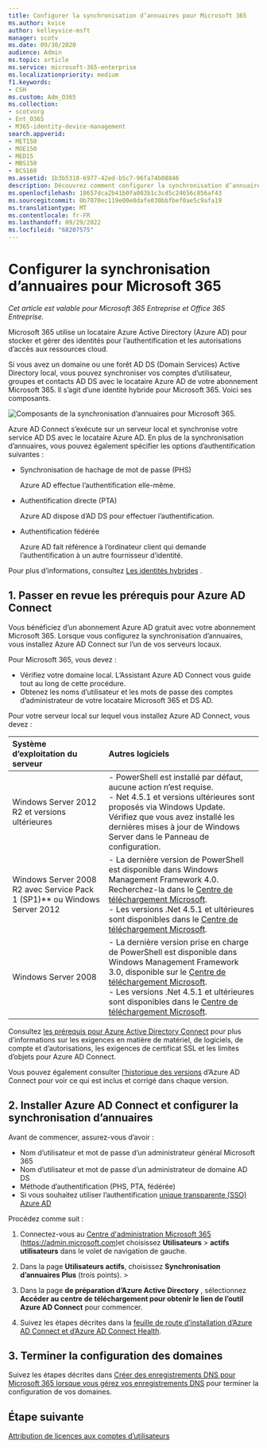 ```yaml
---
title: Configurer la synchronisation d’annuaires pour Microsoft 365
ms.author: kvice
author: kelleyvice-msft
manager: scotv
ms.date: 09/30/2020
audience: Admin
ms.topic: article
ms.service: microsoft-365-enterprise
ms.localizationpriority: medium
f1.keywords:
- CSH
ms.custom: Adm_O365
ms.collection:
- scotvorg
- Ent_O365
- M365-identity-device-management
search.appverid:
- MET150
- MOE150
- MED15
- MBS150
- BCS160
ms.assetid: 1b3b5318-6977-42ed-b5c7-96fa74b08846
description: Découvrez comment configurer la synchronisation d’annuaires entre Microsoft 365 et votre Active Directory local.
ms.openlocfilehash: 18657dca2b41b0fa003b1c3cd5c24656c856af43
ms.sourcegitcommit: 0b7070ec119e00e0dafe030bbfbef0ae5c9afa19
ms.translationtype: MT
ms.contentlocale: fr-FR
ms.lasthandoff: 09/29/2022
ms.locfileid: "68207575"
---
```

# <a name="set-up-directory-synchronization-for-microsoft-365"></a>Configurer la synchronisation d’annuaires pour Microsoft 365

*Cet article est valable pour Microsoft 365 Entreprise et Office 365 Entreprise.*

Microsoft 365 utilise un locataire Azure Active Directory (Azure AD) pour stocker et gérer des identités pour l’authentification et les autorisations d’accès aux ressources cloud. 

Si vous avez un domaine ou une forêt AD DS (Domain Services) Active Directory local, vous pouvez synchroniser vos comptes d’utilisateur, groupes et contacts AD DS avec le locataire Azure AD de votre abonnement Microsoft 365. Il s’agit d’une identité hybride pour Microsoft 365. Voici ses composants.

![Composants de la synchronisation d’annuaires pour Microsoft 365.](../media/about-microsoft-365-identity/hybrid-identity.png)

Azure AD Connect s’exécute sur un serveur local et synchronise votre service AD DS avec le locataire Azure AD. En plus de la synchronisation d’annuaires, vous pouvez également spécifier les options d’authentification suivantes :

- Synchronisation de hachage de mot de passe (PHS)

  Azure AD effectue l’authentification elle-même.

- Authentification directe (PTA)

  Azure AD dispose d’AD DS pour effectuer l’authentification.

- Authentification fédérée

  Azure AD fait référence à l’ordinateur client qui demande l’authentification à un autre fournisseur d’identité.

Pour plus d’informations, consultez [Les identités hybrides](plan-for-directory-synchronization.md) .
  
## <a name="1-review-prerequisites-for-azure-ad-connect"></a>1. Passer en revue les prérequis pour Azure AD Connect

Vous bénéficiez d’un abonnement Azure AD gratuit avec votre abonnement Microsoft 365. Lorsque vous configurez la synchronisation d’annuaires, vous installez Azure AD Connect sur l’un de vos serveurs locaux.
  
Pour Microsoft 365, vous devez :
  
- Vérifiez votre domaine local. L’Assistant Azure AD Connect vous guide tout au long de cette procédure.
- Obtenez les noms d’utilisateur et les mots de passe des comptes d’administrateur de votre locataire Microsoft 365 et DS AD.

Pour votre serveur local sur lequel vous installez Azure AD Connect, vous devez :
  
|**Système d’exploitation du serveur**|**Autres logiciels**|
|:-----|:-----|
|Windows Server 2012 R2 et versions ultérieures | - PowerShell est installé par défaut, aucune action n’est requise.  <br> - Net 4.5.1 et versions ultérieures sont proposés via Windows Update. Vérifiez que vous avez installé les dernières mises à jour de Windows Server dans le Panneau de configuration. |
|Windows Server 2008 R2 avec Service Pack 1 (SP1)** ou Windows Server 2012 | - La dernière version de PowerShell est disponible dans Windows Management Framework 4.0. Recherchez-la dans le [Centre de téléchargement Microsoft](https://go.microsoft.com/fwlink/p/?LinkId=717996).  <br> - Les versions .Net 4.5.1 et ultérieures sont disponibles dans le [Centre de téléchargement Microsoft](https://go.microsoft.com/fwlink/p/?LinkId=717996). |
|Windows Server 2008 | - La dernière version prise en charge de PowerShell est disponible dans Windows Management Framework 3.0, disponible sur le [Centre de téléchargement Microsoft](https://go.microsoft.com/fwlink/p/?LinkId=717996).  <br> - Les versions .Net 4.5.1 et ultérieures sont disponibles dans le [Centre de téléchargement Microsoft](https://go.microsoft.com/fwlink/p/?LinkId=717996). |

Consultez [les prérequis pour Azure Active Directory Connect](/azure/active-directory/hybrid/how-to-connect-install-prerequisites) pour plus d’informations sur les exigences en matière de matériel, de logiciels, de compte et d’autorisations, les exigences de certificat SSL et les limites d’objets pour Azure AD Connect.
  
Vous pouvez également consulter [l’historique des versions](/azure/active-directory/hybrid/reference-connect-version-history) d’Azure AD Connect pour voir ce qui est inclus et corrigé dans chaque version.

## <a name="2-install-azure-ad-connect-and-configure-directory-synchronization"></a>2. Installer Azure AD Connect et configurer la synchronisation d’annuaires

Avant de commencer, assurez-vous d’avoir :

- Nom d’utilisateur et mot de passe d’un administrateur général Microsoft 365
- Nom d’utilisateur et mot de passe d’un administrateur de domaine AD DS
- Méthode d’authentification (PHS, PTA, fédérée)
- Si vous souhaitez utiliser l’authentification [unique transparente (SSO) Azure AD](/azure/active-directory/hybrid/how-to-connect-sso)

Procédez comme suit :

1. Connectez-vous au [Centre d'administration Microsoft 365](https://admin.microsoft.com) (https://admin.microsoft.com)et choisissez **Utilisateurs** \> **actifs utilisateurs** dans le volet de navigation de gauche.
2. Dans la page **Utilisateurs actifs**, choisissez **Synchronisation d’annuaires Plus** (trois points). \> 
  
3. Dans la page **de préparation d’Azure Active Directory** , sélectionnez **Accéder au centre de téléchargement pour obtenir le lien de l’outil Azure AD Connect** pour commencer. 
4. Suivez les étapes décrites dans la [feuille de route d’installation d’Azure AD Connect et d’Azure AD Connect Health](/azure/active-directory/hybrid/how-to-connect-install-roadmap).

## <a name="3-finish-setting-up-domains"></a>3. Terminer la configuration des domaines

Suivez les étapes décrites dans [Créer des enregistrements DNS pour Microsoft 365 lorsque vous gérez vos enregistrements DNS](/office365/admin/get-help-with-domains/create-dns-records-at-any-dns-hosting-provider) pour terminer la configuration de vos domaines.

## <a name="next-step"></a>Étape suivante

[Attribution de licences aux comptes d’utilisateurs](assign-licenses-to-user-accounts.md)